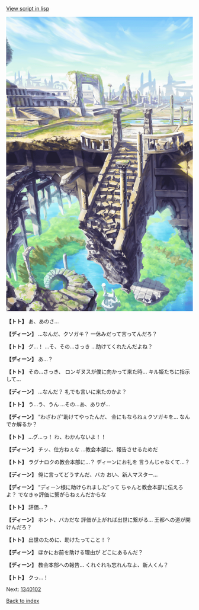 [View script in lisp](../scripts/1340101.txt)

![antiquity.png](../images/backgrounds/antiquity.png)

**【トト】**
あ、あのさ…

**【ディーン】**
…なんだ、クソガキ？
一休みだって言ってんだろ？

**【トト】**
グ…！
…そ、その…さっき
…助けてくれたんだよね？

**【ディーン】**
あ…？

**【トト】**
その…さっき、
ロンギヌスが僕に向かって来た時…
キル姫たちに指示して…

**【ディーン】**
…なんだ？
礼でも言いに来たのかよ？

**【トト】**
う…う、うん
…その…あ、ありが…

**【ディーン】**
“わざわざ”助けてやったんだ、
金にもならねぇクソガキを…
なんでか解るか？

**【トト】**
…グ…っ！
わ、わかんないよ！！

**【ディーン】**
チッ、仕方ねぇな
…教会本部に、報告させるためだ

**【トト】**
ラグナロクの教会本部に…？
ディーンにお礼を
言うんじゃなくて…？

**【ディーン】**
俺に言ってどうすんだ、バカ
おい、新人マスター…

**【ディーン】**
“ディーン様に助けられました”って
ちゃんと教会本部に伝えろよ？
でなきゃ評価に繋がらねぇんだからな

**【トト】**
評価…？

**【ディーン】**
ホント、バカだな
評価が上がれば出世に繋がる…
王都への道が開けんだろ？

**【トト】**
出世のために、助けたってこと！？

**【ディーン】**
ほかにお前を助ける理由が
どこにあるんだ？

**【ディーン】**
教会本部への報告…
くれぐれも忘れんなよ、新人くん？

**【トト】**
クっ…！

Next: [1340102](1340102.md)

[Back to index](index.md)
